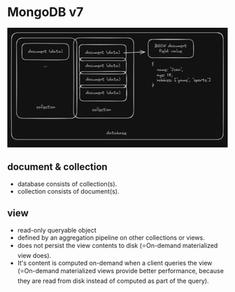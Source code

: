 # MongoDB v7

<img src=images/mongodb_basics.png />

## document & collection

- database consists of collection(s).
- collection consists of document(s).

## view

- read-only queryable object
- defined by an aggregation pipeline on other collections or views.
- does not persist the view contents to disk
  (⭐On-demand materialized view does).
- It's content is computed on-demand when a client queries the view
  (⭐On-demand materialized views provide better performance, because they are read from disk instead of computed as part of the query).
